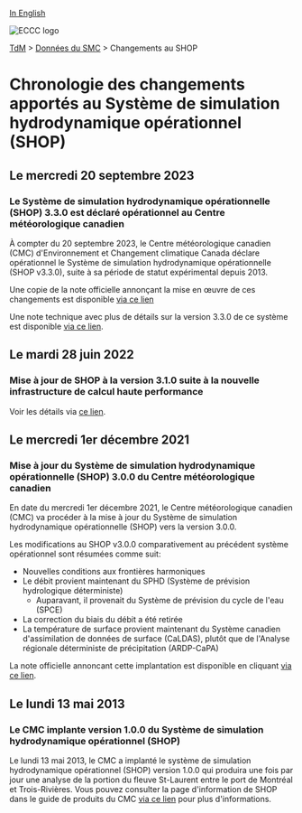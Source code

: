 [In English](changelog_ophs_en.md)

![ECCC logo](../../img_eccc-logo.png)

[TdM](../../readme_fr.md) > [Données du SMC](../readme_fr.md) > Changements au SHOP

# Chronologie des changements apportés au Système de simulation hydrodynamique opérationnel (SHOP)

## Le mercredi 20 septembre 2023

### Le Système de simulation hydrodynamique opérationnelle (SHOP) 3.3.0 est déclaré opérationnel au Centre météorologique canadien

À compter du 20 septembre 2023, le Centre météorologique canadien (CMC) d'Environnement et Changement climatique Canada déclare opérationnel le Système de simulation hydrodynamique opérationnelle (SHOP v3.3.0), suite à sa période de statut expérimental depuis 2013.

Une copie de la note officielle annonçant la mise en œuvre de ces changements est disponible [via ce lien](https://dd.meteo.gc.ca/doc/genots/2023/09/19/NOCN03_CWAO_191340___27844)

Une note technique avec plus de détails sur la version 3.3.0 de ce système est disponible [via ce lien]( https://collaboration.cmc.ec.gc.ca/cmc/cmoi/product_guide/docs/tech_notes/technote_shop-330_f.pdf ).

## Le mardi 28 juin 2022

### Mise à jour de SHOP à la version 3.1.0 suite à la nouvelle infrastructure de calcul haute performance 

Voir les détails via [ce lien](../changelog_multisystems_fr.md).

## Le mercredi 1er décembre 2021

### Mise à jour du Système de simulation hydrodynamique opérationnelle (SHOP) 3.0.0 du Centre météorologique canadien

En date du mercredi 1er décembre 2021, le Centre météorologique canadien (CMC) va procéder à la mise à jour du Système de simulation hydrodynamique opérationnelle (SHOP) vers la version 3.0.0.

Les modifications au SHOP v3.0.0 comparativement au précédent système opérationnel sont résumées comme suit:

* Nouvelles conditions aux frontières harmoniques
* Le débit provient maintenant du SPHD (Système de prévision hydrologique déterministe)
   * Auparavant, il provenait du Système de prévision du cycle de l'eau (SPCE)
* La correction du biais du débit a été retirée
* La température de surface provient maintenant du Système canadien d'assimilation de données de surface (CaLDAS), plutôt que de l'Analyse régionale déterministe de précipitation (ARDP-CaPA)

La note officielle annoncant cette implantation est disponible en cliquant [via ce lien](https://dd.meteo.gc.ca/doc/genots/2021/11/26/NOCN03_CWAO_262118___50159).

## Le lundi 13 mai 2013

### Le CMC implante version 1.0.0 du Système de simulation hydrodynamique opérationnel (SHOP)

Le lundi 13 mai 2013, le CMC a implanté le système de simulation hydrodynamique opérationnel (SHOP) version 1.0.0 qui produira une fois par jour une analyse de la portion du fleuve St-Laurent entre le port de Montréal et Trois-Rivières. Vous pouvez consulter la page d'information de SHOP dans le guide de produits du CMC [via ce lien](https://collaboration.cmc.ec.gc.ca/cmc/CMOI/product_guide/submenus/shop_f.html) pour plus d'informations.
